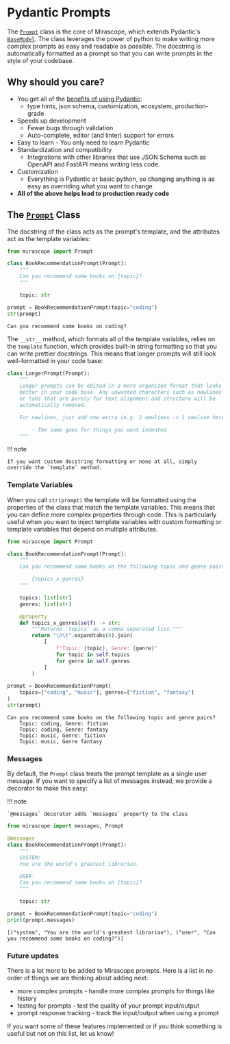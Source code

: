 # Pydantic Prompts

The [`Prompt`](../api/prompts.md#mirascope.prompts.Prompt) class is the core of Mirascope, which extends Pydantic's [`BaseModel`](https://docs.pydantic.dev/latest/api/base_model/). The class leverages the power of python to make writing more complex prompts as easy and readable as possible. The docstring is automatically formatted as a prompt so that you can write prompts in the style of your codebase.

## Why should you care?

- You get all of the [benefits of using Pydantic](https://docs.pydantic.dev/latest/#why-use-pydantic):
    - type hints, json schema, customization, ecosystem, production-grade
- Speeds up development
    - Fewer bugs through validation
    - Auto-complete, editor (and linter) support for errors
- Easy to learn
		- You only need to learn Pydantic
- Standardization and compatibility
    - Integrations with other libraries that use JSON Schema such as OpenAPI and FastAPI means writing less code.
- Customization
    - Everything is Pydantic or basic python, so changing anything is as easy as overriding what you want to change
- **All of the above helps lead to production ready code**


## The [`Prompt`](../api/prompts.md#mirascope.prompts.Prompt) Class

The docstring of the class acts as the prompt's template, and the attributes act as the template variables:

```python
from mirascope import Prompt

class BookRecommendationPrompt(Prompt):
    """
    Can you recommend some books on {topic}?
    """

    topic: str

prompt = BookRecommendationPrompt(topic="coding")
str(prompt)
```

```
Can you recommend some books on coding?
```

The `__str__` method, which formats all of the template variables, relies on the `template` function, which provides built-in string formatting so that you can write prettier docstrings. This means that longer prompts will still look well-formatted in your code base:

```python
class LongerPrompt(Prompt):
	"""
	Longer prompts can be edited in a more organized format that looks
	better in your code base. Any unwanted characters such as newlines
	or tabs that are purely for text alignment and structure will be 
	automatically removed.

	For newlines, just add one extra (e.g. 2 newlines -> 1 newline here)

		- The same goes for things you want indented
	"""
```

!!! note

	If you want custom docstring formatting or none at all, simply override the `template` method.

### Template Variables

When you call `str(prompt)` the template will be formatted using the properties of the class that match the template variables. This means that you can define more complex properties through code. This is particularly useful when you want to inject template variables with custom formatting or template variables that depend on multiple attributes. 

```python
from mirascope import Prompt

class BookRecommendationPrompt(Prompt):
    """
    Can you recommend some books on the following topic and genre pairs?

		{topics_x_genres}
    """

    topics: list[str]
	genres: list[str]

    @property
    def topics_x_genres(self) -> str:
        """Returns `topics` as a comma separated list."""
        return "\n\t".expandtabs(4).join(
            [
                f"Topic: {topic}, Genre: {genre}"
                for topic in self.topics
                for genre in self.genres
            ]
        )

prompt = BookRecommendationPrompt(
	topics=["coding", "music"], genres=["fiction", "fantasy"]
)
str(prompt)
```

```
Can you recommend some books on the following topic and genre pairs?
	Topic: coding, Genre: fiction
	Topic: coding, Genre: fantasy
	Topic: music, Genre: fiction
	Topic: music, Genre fantasy
```

### Messages

By default, the `Prompt` class treats the prompt template as a single user message. If you want to specify a list of messages instead, we provide a decorator to make this easy:

!!! note 
	
	`@messages` decorator adds `messages` property to the class

```python
from mirascope import messages, Prompt

@messages
class BookRecommendationPrompt(Prompt):
	"""
	SYSTEM:
	You are the world's greatest librarian.

	USER:
	Can you recommend some books on {topic}?
	"""

	topic: str

prompt = BookRecommendationPrompt(topic="coding")
print(prompt.messages)
```

```
[("system", "You are the world's greatest librarian"), ("user", "Can you recommend some books on coding?")]
```

### Future updates

There is a lot more to be added to Mirascope prompts. Here is a list in no order of things we are thinking about adding next: 

- more complex prompts - handle more complex prompts for things like history
- testing for prompts - test the quality of your prompt input/output
- prompt response tracking - track the input/output when using a prompt

If you want some of these features implemented or if you think something is useful but not on this list, let us know!
